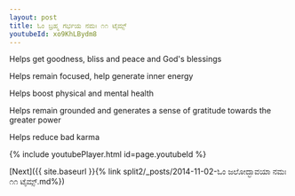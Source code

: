 ```yaml
---
layout: post
title: ಓಂ ಬ್ರಹ್ಮ ಗರ್ಭಯ ನಮಃ ೧೧ ಟೈಮ್ಸ್
youtubeId: xo9KhLBydm8
---
```

 
 
Helps get goodness, bliss and peace and God's blessings
 
Helps remain focused, help generate inner energy 
 
Helps boost physical and mental health 
 
Helps remain grounded and generates a sense of gratitude towards the greater power 
 
Helps reduce bad karma
 
 
 
 


{% include youtubePlayer.html id=page.youtubeId %}
 
[Next]({{ site.baseurl }}{% link  split2/_posts/2014-11-02-ಓಂ ಜಲೋದ್ಭಾವಯಾ ನಮಃ ೧೧ ಟೈಮ್ಸ್.md%})
 
